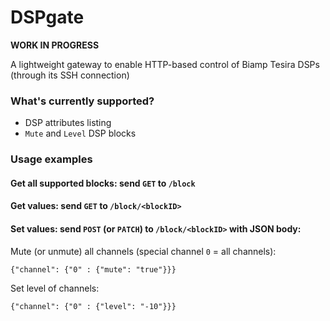 # DSPgate

**WORK IN PROGRESS**

A lightweight gateway to enable HTTP-based control of Biamp Tesira DSPs (through its SSH connection)

### What's currently supported?

* DSP attributes listing
* `Mute` and `Level` DSP blocks

### Usage examples

#### Get all supported blocks: send `GET` to `/block`

#### Get values: send `GET` to `/block/<blockID>`

#### Set values: send `POST` (or `PATCH`) to `/block/<blockID>` with JSON body:

Mute (or unmute) all channels (special channel `0` = all channels):
```
{"channel": {"0" : {"mute": "true"}}}
```

Set level of channels:
```
{"channel": {"0" : {"level": "-10"}}}
```